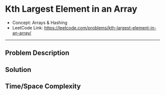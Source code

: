 # Kth Largest Element in an Array

- Concept: Arrays & Hashing
- LeetCode Link: https://leetcode.com/problems/kth-largest-element-in-an-array/

---

## Problem Description

## Solution

## Time/Space Complexity

